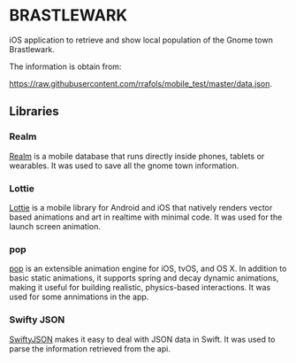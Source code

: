 # BRASTLEWARK

iOS application to retrieve and show local population of the Gnome town Brastlewark. 

The information is obtain from:

https://raw.githubusercontent.com/rrafols/mobile_test/master/data.json.

## Libraries

### Realm

[Realm](https://github.com/realm/realm-cocoa) is a mobile database that runs directly inside phones, tablets or wearables.
It was used to save all the gnome town information.

### Lottie

[Lottie](https://github.com/airbnb/lottie-ios) is a mobile library for Android and iOS that natively renders vector based animations and art in realtime with minimal code.
It was used for the launch screen animation.

### pop

[pop](https://github.com/facebook/pop) is an extensible animation engine for iOS, tvOS, and OS X. In addition to basic static animations, it supports spring and decay dynamic animations, making it useful for building realistic, physics-based interactions.
It was used for some annimations in the app.

### Swifty JSON

[SwiftyJSON](https://github.com/SwiftyJSON/SwiftyJSON) makes it easy to deal with JSON data in Swift. It was used to parse the information retrieved from the api.
